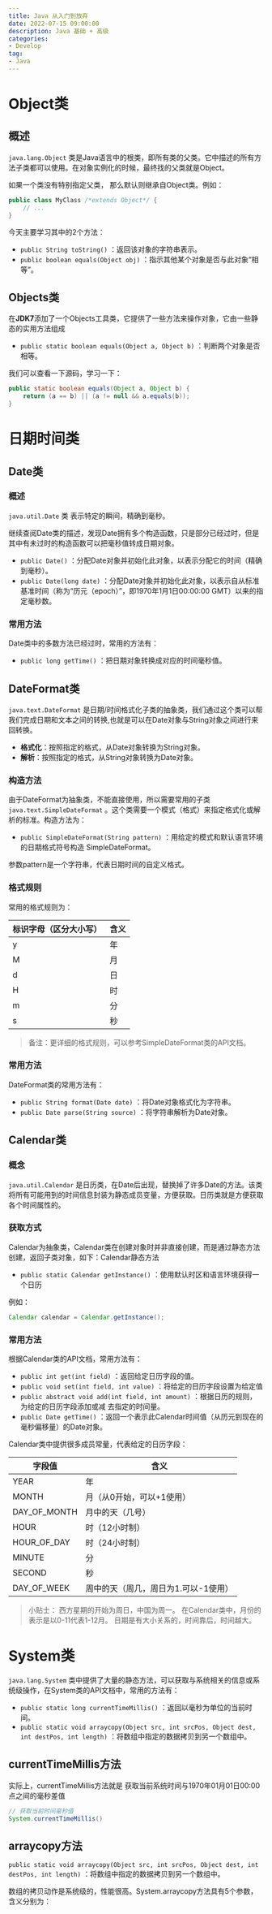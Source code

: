```yaml
---
title: Java 从入门到放弃
date: 2022-07-15 09:00:00
description: Java 基础 + 高级
categories:
- Develop
tag: 
- Java
---
```


# Object类

## **概述**

`java.lang.Object` 类是Java语言中的根类，即所有类的父类。它中描述的所有方法子类都可以使用。在对象实例化的时候，最终找的父类就是Object。

如果一个类没有特别指定父类， 那么默认则继承自Object类。例如：

```java
public class MyClass /*extends Object*/ {
	// ...
}
```

今天主要学习其中的2个方法： 

- `public String toString()` ：返回该对象的字符串表示。
- `public boolean equals(Object obj)` ：指示其他某个对象是否与此对象“相等”。

## Objects类

在**JDK7**添加了一个Objects工具类，它提供了一些方法来操作对象，它由一些静态的实用方法组成

- `public static boolean equals(Object a, Object b)` ：判断两个对象是否相等。

我们可以查看一下源码，学习一下：

```java
public static boolean equals(Object a, Object b) {
	return (a == b) || (a != null && a.equals(b));
}
```

# 日期时间类

## Date类

### **概述**

`java.util.Date` 类 表示特定的瞬间，精确到毫秒。

继续查阅Date类的描述，发现Date拥有多个构造函数，只是部分已经过时，但是其中有未过时的构造函数可以把毫秒值转成日期对象。

- `public Date()` ：分配Date对象并初始化此对象，以表示分配它的时间（精确到毫秒）。 
- `public Date(long date)` ：分配Date对象并初始化此对象，以表示自从标准基准时间（称为“历元（epoch）”，即1970年1月1日00:00:00 GMT）以来的指定毫秒数。

### 常用方法

Date类中的多数方法已经过时，常用的方法有：

- `public long getTime()` ：把日期对象转换成对应的时间毫秒值。

## DateFormat类

`java.text.DateFormat` 是日期/时间格式化子类的抽象类，我们通过这个类可以帮我们完成日期和文本之间的转换,也就是可以在Date对象与String对象之间进行来回转换。

- **格式化**：按照指定的格式，从Date对象转换为String对象。
- **解析**：按照指定的格式，从String对象转换为Date对象。

### 构造方法

由于DateFormat为抽象类，不能直接使用，所以需要常用的子类 `java.text.SimpleDateFormat` 。这个类需要一个模式（格式）来指定格式化或解析的标准。构造方法为：

- `public SimpleDateFormat(String pattern)` ：用给定的模式和默认语言环境的日期格式符号构造 SimpleDateFormat。

参数pattern是一个字符串，代表日期时间的自定义格式。

### 格式规则

常用的格式规则为：

| 标识字母（区分大小写） | 含义 |
| ---------------------- | ---- |
| y                      | 年   |
| M                      | 月   |
| d                      | 日   |
| H                      | 时   |
| m                      | 分   |
| s                      | 秒   |

> 备注：更详细的格式规则，可以参考SimpleDateFormat类的API文档。

### 常用方法

DateFormat类的常用方法有：

- `public String format(Date date)` ：将Date对象格式化为字符串。
- `public Date parse(String source)` ：将字符串解析为Date对象。

## Calendar类

### 概念

`java.util.Calendar` 是日历类，在Date后出现，替换掉了许多Date的方法。该类将所有可能用到的时间信息封装为静态成员变量，方便获取。日历类就是方便获取各个时间属性的。

### 获取方式

Calendar为抽象类，Calendar类在创建对象时并非直接创建，而是通过静态方法创建，返回子类对象，如下：Calendar静态方法

- `public static Calendar getInstance()` ：使用默认时区和语言环境获得一个日历

例如：

```java
Calendar calendar = Calendar.getInstance();
```

### 常用方法

根据Calendar类的API文档，常用方法有：

- `public int get(int field)` ：返回给定日历字段的值。
- `public void set(int field, int value)` ：将给定的日历字段设置为给定值
- `public abstract void add(int field, int amount)` ：根据日历的规则，为给定的日历字段添加或减 去指定的时间量。
- `public Date getTime()` ：返回一个表示此Calendar时间值（从历元到现在的毫秒偏移量）的Date对象。

Calendar类中提供很多成员常量，代表给定的日历字段：

| 字段值       | 含义                                 |
| ------------ | ------------------------------------ |
| YEAR         | 年                                   |
| MONTH        | 月（从0开始，可以+1使用）            |
| DAY_OF_MONTH | 月中的天（几号）                     |
| HOUR         | 时（12小时制）                       |
| HOUR_OF_DAY  | 时（24小时制）                       |
| MINUTE       | 分                                   |
| SECOND       | 秒                                   |
| DAY_OF_WEEK  | 周中的天（周几，周日为1.可以-1使用） |

> 小贴士： 西方星期的开始为周日，中国为周一。 在Calendar类中，月份的表示是以0-11代表1-12月。 日期是有大小关系的，时间靠后，时间越大。

# System类

`java.lang.System` 类中提供了大量的静态方法，可以获取与系统相关的信息或系统级操作，在System类的API文档中，常用的方法有：

- `public static long currentTimeMillis()` ：返回以毫秒为单位的当前时间。
- `public static void arraycopy(Object src, int srcPos, Object dest, int destPos, int length)` ：将数组中指定的数据拷贝到另一个数组中。

##  currentTimeMillis方法

实际上，currentTimeMillis方法就是 获取当前系统时间与1970年01月01日00:00点之间的毫秒差值

```java
// 获取当前时间毫秒值
System.currentTimeMillis()
```

## arraycopy方法

`public static void arraycopy(Object src, int srcPos, Object dest, int destPos, int length)` ：将数组中指定的数据拷贝到另一个数组中。 

数组的拷贝动作是系统级的，性能很高。System.arraycopy方法具有5个参数，含义分别为：